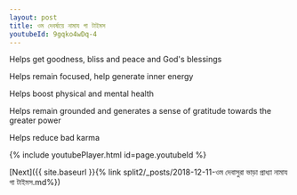 ```yaml
---
layout: post
title: ওম দেবর্ষায়ে নামায গা টাইমস
youtubeId: 9gqko4wDq-4
---
```

 
 
Helps get goodness, bliss and peace and God's blessings
 
Helps remain focused, help generate inner energy 
 
Helps boost physical and mental health 
 
Helps remain grounded and generates a sense of gratitude towards the greater power 
 
Helps reduce bad karma
 
 
 
 


{% include youtubePlayer.html id=page.youtubeId %}
 
[Next]({{ site.baseurl }}{% link  split2/_posts/2018-12-11-ওম দেবাসুরা ভাড়া প্রাধ্যা নামায গা টাইমস.md%})
 
